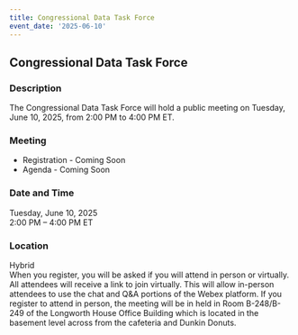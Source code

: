 ```yaml
---
title: Congressional Data Task Force  
event_date: '2025-06-10'
---
```


## Congressional Data Task Force  

### Description  
The Congressional Data Task Force will hold a public meeting on Tuesday, June 10, 2025, from 2:00 PM to 4:00 PM ET.  
  
### Meeting  
* Registration - Coming Soon      
* Agenda - Coming Soon     
         
### Date and Time  
Tuesday, June 10, 2025  
2:00 PM – 4:00 PM ET  

### Location  
Hybrid  
When you register, you will be asked if you will attend in person or virtually. All attendees will receive a link to join virtually. This will allow in-person attendees to use the chat and Q&A portions of the Webex platform. If you register to attend in person, the meeting will be in held in Room B-248/B-249 of the Longworth House Office Building which is located in the basement level across from the cafeteria and Dunkin Donuts.  


 


